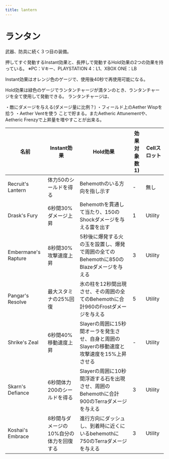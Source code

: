 ```yaml
---
title: lantern
---
```

# ランタン

武器、防具に続く３つ目の装備。

押してすぐ発動するInstant効果と、長押しで発動するHold効果の2つの効果を持っている。
※PC：Vキー、PLAYSTATION 4：L1、XBOX ONE：LB

Instant効果はオレンジ色のゲージで、使用後40秒で再使用可能になる。

Hold効果は緑色のゲージでランタンチャージが満タンのとき、ランタンチャージを全て使用して発動できる。
ランタンチャージは、

・敵にダメージを与える(ダメージ量に比例？)
・フィールド上のAether Wispを拾う
・Aether Ventを使う
ことで貯まる。またAetheric Attunementや、Aetheric Frenzyで上昇量を増やすことが出来る。

| 名前                  | Instant効果              | Hold効果                                                   | 効果対象数1) | Cellスロット |
| ------------------- | ---------------------- | -------------------------------------------------------- | ------- | -------- |
| Recruit's Lantern   | 体力50のシールドを得る           | Behemothのいる方向を指し示す                                       | \-      | 無し       |
| Drask's Fury        | 6秒間30%ダメージ上昇           | Behemothを貫通して当たり、150のShockダメージを与える雷を出す 　                 | 1       | Utility  |
| Embermane's Rapture | 8秒間30%攻撃速度上昇           | 5秒後に爆発する火の玉を設置し、爆発で周囲の全てのBehemothに850のBlazeダメージを与える      | 3       | Utility  |
| Pangar's Resolve    | 最大スタミナの25%回復           | 氷の柱を12秒間出現させ、その周囲の全てのBehemothに合計960のFrostダメージを与える        | 5       | Utility  |
| Shrike's Zeal       | 6秒間40%移動速度上昇           | Slayerの周囲に15秒間オーラを発生させ、自身と周囲のSlayerの移動速度と攻撃速度を15%上昇させる   | \-      | Utility  |
| Skarn's Defiance    | 6秒間体力200のシールドを得る       | Slayerの周囲に10秒間浮遊する石を出現させ、周囲のBehemothに合計900のTerraダメージを与える | 3       | Utility  |
| Koshai's Embrace    | 8秒間与ダメージの10%自分の体力を回復する | 進行方向にダッシュし、到着時に近くにいるbehemothに750のTerraダメージを与える           | 3       | Utility  |
